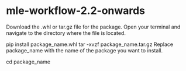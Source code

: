 # mle-workflow-2.2-onwards

Download the .whl or tar.gz file for the package.
Open your terminal and navigate to the directory where the file is located.

pip install package_name.whl
tar -xvzf package_name.tar.gz
Replace package_name with the name of the package you want to install.

cd package_name
